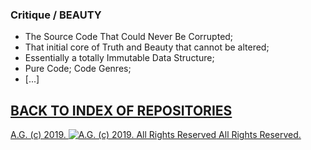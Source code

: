 ### Critique / BEAUTY
* The Source Code That Could Never Be Corrupted;
* That initial core of Truth and Beauty that cannot be altered;
* Essentially a totally Immutable Data Structure;
* Pure Code; Code Genres;
* [...]

## [BACK TO INDEX OF REPOSITORIES](https://github.com/antiface/Index)

[A.G. (c) 2019. ![A.G. (c) 2019. All Rights Reserved](https://historiotheque.files.wordpress.com/2016/11/ag_signature_official_2015_50px_cropped.jpg) All Rights Reserved.](http://alexgagnon.com)

